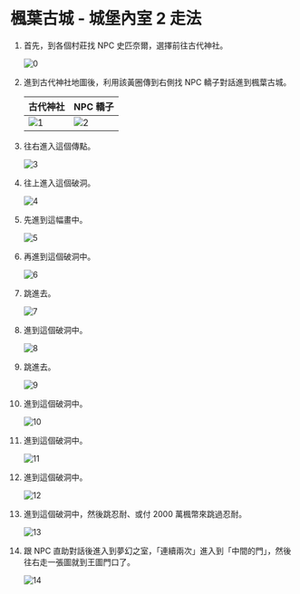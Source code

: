 # 楓葉古城 - 城堡內室 2 走法

1. 首先，到各個村莊找 NPC 史匹奈爾，選擇前往古代神社。

    ![0](0.png)

2. 進到古代神社地圖後，利用該黃圈傳到右側找 NPC 轎子對話進到楓葉古城。

    | 古代神社     | NPC 轎子    |
    |-------------|-------------|
    | ![1](1.png) | ![2](2.png) |

3. 往右進入這個傳點。

    ![3](3.png)

4. 往上進入這個破洞。

    ![4](4.png)

5. 先進到這幅畫中。

    ![5](5.png)

6. 再進到這個破洞中。

    ![6](6.png)

7. 跳進去。

    ![7](7.png)

8. 進到這個破洞中。

    ![8](8.png)

9. 跳進去。

    ![9](9.png)

10. 進到這個破洞中。

    ![10](10.png)

11. 進到這個破洞中。

    ![11](11.png)

12. 進到這個破洞中。

    ![12](12.png)

13. 進到這個破洞中，然後跳忍耐、或付 2000 萬楓幣來跳過忍耐。

    ![13](13.png)

14. 跟 NPC 直助對話後進入到夢幻之室，「連續兩次」進入到「中間的門」，然後往右走一張圖就到王圖門口了。

    ![14](14.png)
